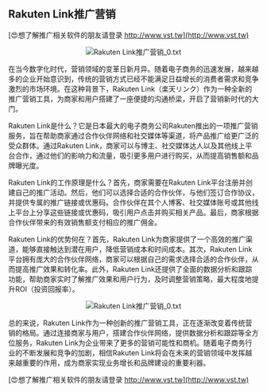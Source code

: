 ## **Rakuten Link推广营销**

[😍想了解推广相关软件的朋友请登录 http://www.vst.tw](http://www.vst.tw)

 <center><img src="https://vst.tw/MP4/tuiguang/png/2.png" alt="Rakuten Link推广营销_0.txt"></center>

在当今数字化时代，营销领域的变革日新月异。随着电子商务的迅速发展，越来越多的企业开始意识到，传统的营销方式已经不能满足日益增长的消费者需求和竞争激烈的市场环境。在这种背景下，Rakuten Link（楽天リンク）作为一种全新的推广营销工具，为商家和用户搭建了一座便捷的沟通桥梁，开启了营销新时代的大门。

Rakuten Link是什么？它是日本最大的电子商务公司Rakuten推出的一项推广营销服务，旨在帮助商家通过合作伙伴网络和社交媒体等渠道，将产品推广给更广泛的受众群体。通过Rakuten Link，商家可以与博主、社交媒体达人以及其他线上平台合作，通过他们的影响力和流量，吸引更多用户进行购买，从而提高销售额和品牌曝光度。

Rakuten Link的工作原理是什么？首先，商家需要在Rakuten Link平台注册并创建自己的推广活动。然后，他们可以选择合适的合作伙伴，与他们签订合作协议，并提供专属的推广链接或优惠码。合作伙伴在其个人博客、社交媒体账号或其他线上平台上分享这些链接或优惠码，吸引用户点击并购买相关产品。最后，商家根据合作伙伴带来的有效销售额支付相应的推广佣金。

Rakuten Link的优势何在？首先，Rakuten Link为商家提供了一个高效的推广渠道，能够直接触达到潜在用户，降低营销成本和时间成本。其次，Rakuten Link平台拥有庞大的合作伙伴网络，商家可以根据自己的需求选择合适的合作伙伴，从而提高推广效果和转化率。此外，Rakuten Link还提供了全面的数据分析和跟踪功能，帮助商家实时了解推广效果和用户行为，及时调整营销策略，最大程度地提升ROI（投资回报率）。

 <center><img src="https://vst.tw/MP4/tuiguang/png/3.png" alt="Rakuten Link推广营销_0.txt"></center>

总的来说，Rakuten Link作为一种创新的推广营销工具，正在逐渐改变着传统营销的格局。通过连接商家与用户，搭建合作伙伴网络，提供数据分析和跟踪等全方位服务，Rakuten Link为企业带来了更多的营销可能性和商机。随着电子商务行业的不断发展和竞争的加剧，相信Rakuten Link将会在未来的营销领域中发挥越来越重要的作用，成为商家实现业务增长和品牌建设的重要利器。

[😍想了解推广相关软件的朋友请登录 http://www.vst.tw](http://www.vst.tw)



